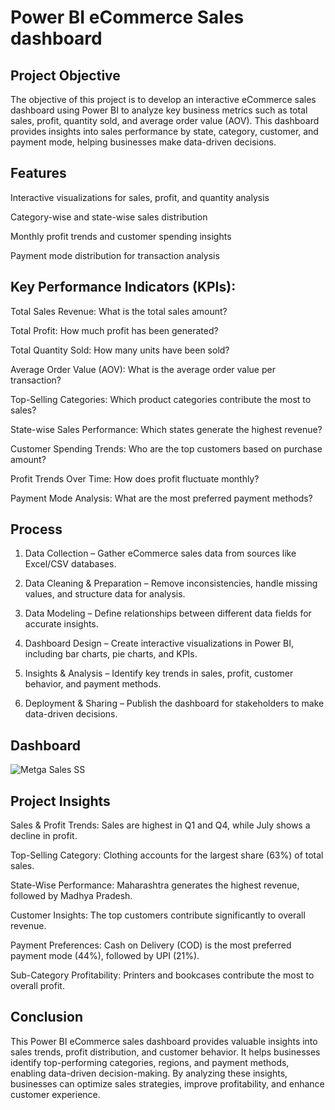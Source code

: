 # Power BI eCommerce Sales dashboard
## Project Objective
The objective of this project is to develop an interactive eCommerce sales dashboard using Power BI to analyze key business metrics such as total sales, profit, quantity sold, and average order value (AOV). This dashboard provides insights into sales performance by state, category, customer, and payment mode, helping businesses make data-driven decisions.
## Features

Interactive visualizations for sales, profit, and quantity analysis

Category-wise and state-wise sales distribution

Monthly profit trends and customer spending insights

Payment mode distribution for transaction analysis
## Key Performance Indicators (KPIs):

Total Sales Revenue: What is the total sales amount?

Total Profit: How much profit has been generated?

Total Quantity Sold: How many units have been sold?

Average Order Value (AOV): What is the average order value per transaction?

Top-Selling Categories: Which product categories contribute the most to sales?

State-wise Sales Performance: Which states generate the highest revenue?

Customer Spending Trends: Who are the top customers based on purchase amount?

Profit Trends Over Time: How does profit fluctuate monthly?

Payment Mode Analysis: What are the most preferred payment methods?
## Process

1. Data Collection – Gather eCommerce sales data from sources like Excel/CSV databases.


2. Data Cleaning & Preparation – Remove inconsistencies, handle missing values, and structure data for analysis.


3. Data Modeling – Define relationships between different data fields for accurate insights.


4. Dashboard Design – Create interactive visualizations in Power BI, including bar charts, pie charts, and KPIs.


5. Insights & Analysis – Identify key trends in sales, profit, customer behavior, and payment methods.


6. Deployment & Sharing – Publish the dashboard for stakeholders to make data-driven decisions.

## Dashboard
![Metga Sales SS](https://github.com/user-attachments/assets/1cd1f35d-6268-4d35-9dd2-2caa0bfeb67d)

## Project Insights

Sales & Profit Trends: Sales are highest in Q1 and Q4, while July shows a decline in profit.

Top-Selling Category: Clothing accounts for the largest share (63%) of total sales.

State-Wise Performance: Maharashtra generates the highest revenue, followed by Madhya Pradesh.

Customer Insights: The top customers contribute significantly to overall revenue.

Payment Preferences: Cash on Delivery (COD) is the most preferred payment mode (44%), followed by UPI (21%).

Sub-Category Profitability: Printers and bookcases contribute the most to overall profit.
## Conclusion

This Power BI eCommerce sales dashboard provides valuable insights into sales trends, profit distribution, and customer behavior. It helps businesses identify top-performing categories, regions, and payment methods, enabling data-driven decision-making. By analyzing these insights, businesses can optimize sales strategies, improve profitability, and enhance customer experience.
